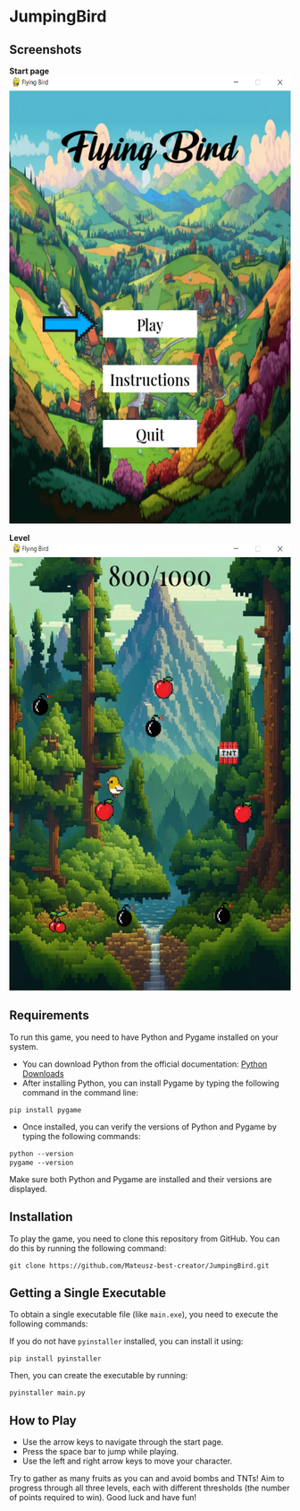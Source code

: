 # JumpingBird

## Screenshots
**Start page**
<img src="screenshots/sc1.png" alt="start page" width="600" height="800">


**Level**
<img src="screenshots/sc2.png" alt="level example 2" width="600" height="800">


## Requirements
To run this game, you need to have Python and Pygame installed on your system.
- You can download Python from the official documentation: [Python Downloads](https://www.python.org/downloads/)
- After installing Python, you can install Pygame by typing the following command in the command line:

```
pip install pygame
```

- Once installed, you can verify the versions of Python and Pygame by typing the following commands:

```
python --version
pygame --version
```

Make sure both Python and Pygame are installed and their versions are displayed.

## Installation
To play the game, you need to clone this repository from GitHub. You can do this by running the following command:

```
git clone https://github.com/Mateusz-best-creator/JumpingBird.git
```

## Getting a Single Executable
To obtain a single executable file (like `main.exe`), you need to execute the following commands:

If you do not have `pyinstaller` installed, you can install it using:
```
pip install pyinstaller
```

Then, you can create the executable by running:
```
pyinstaller main.py
```

## How to Play
- Use the arrow keys to navigate through the start page.
- Press the space bar to jump while playing.
- Use the left and right arrow keys to move your character.

Try to gather as many fruits as you can and avoid bombs and TNTs! Aim to progress through all three levels, each with different thresholds (the number of points required to win).
Good luck and have fun!
